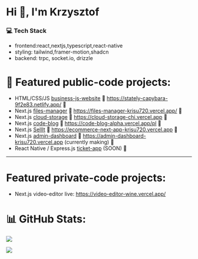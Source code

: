 # Hi 👋, I'm Krzysztof

### 💻 Tech Stack
- frontend:react,nextjs,typescript,react-native
- styling: tailwind,framer-motion,shadcn
- backend: trpc, socket.io, drizzle

# 📝 Featured public-code projects:
- HTML/CSS/JS [business-js-website](https://github.com/Krisu720/business-js-website) 🔴 https://stately-capybara-9f2e83.netlify.app/ 🔴
- Next.js [files-manager](https://github.com/Krisu720/files-manager) 🔴 https://files-manager-krisu720.vercel.app/ 🔴
- Next.js [cloud-storage](https://github.com/Krisu720/cloud-storage) 🔴 https://cloud-storage-chi.vercel.app 🔴
- Next.js [code-blog](https://github.com/Krisu720/code-blog) 🔴 https://code-blog-alpha.vercel.app/pl  🔴
- Next.js [SellIt](https://github.com/Krisu720/ecommerce-next-app) 🔴 https://ecommerce-next-app-krisu720.vercel.app 🔴
- Next.js [admin-dashboard](https://github.com/Krisu720/admin-dashboard) 🔴 https://admin-dashboard-krisu720.vercel.app (currently making) 🔴
- React Native / Express.js [ticket-app](https://github.com/Krisu720/ticket-app) (SOON) 🔴 
---

# Featured private-code projects:
- Next.js video-editor live: https://video-editor-wine.vercel.app/

# 📊 GitHub Stats:
![](https://github-readme-stats.vercel.app/api/top-langs/?username=krisu720&theme=blue-green&hide_border=true&include_all_commits=false&count_private=false&layout=compact)<br/>


[![](https://visitcount.itsvg.in/api?id=krisu720&icon=0&color=0)](https://visitcount.itsvg.in)

<!-- Proudly created with GPRM ( https://gprm.itsvg.in ) -->
